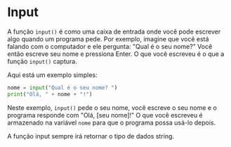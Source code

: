 # Input

A função `input()` é como uma caixa de entrada onde você pode escrever algo quando um programa pede. Por exemplo, imagine que você está falando com o computador e ele pergunta: "Qual é o seu nome?" Você então escreve seu nome e pressiona Enter. O que você escreveu é o que a função `input()` captura.

Aqui está um exemplo simples:

```python
nome = input("Qual é o seu nome? ")
print("Olá, " + nome + "!")
```

Neste exemplo, `input()` pede o seu nome, você escreve o seu nome e o programa responde com "Olá, [seu nome]!" O que você escreveu é armazenado na variável `nome` para que o programa possa usá-lo depois.

A função input sempre irá retornar o tipo de dados string.
